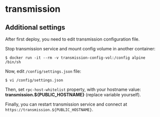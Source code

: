# transmission

## Additional settings

After first deploy, you need to edit transmission configuration file.

Stop transmission service and mount config volume in another container:

```
$ docker run -it --rm -v transmission-config-vol:/config alpine /bin/sh
```

Now, edit `/config/settings.json` file:

```
$ vi /config/settings.json
```

Then, set `rpc-host-whitelist` property, with your hostname value: **transmission.${PUBLIC_HOSTNAME}** (replace variable yourself).

Finally, you can restart transmission service and connect at `https://transmission.${PUBLIC_HOSTNAME}`.
